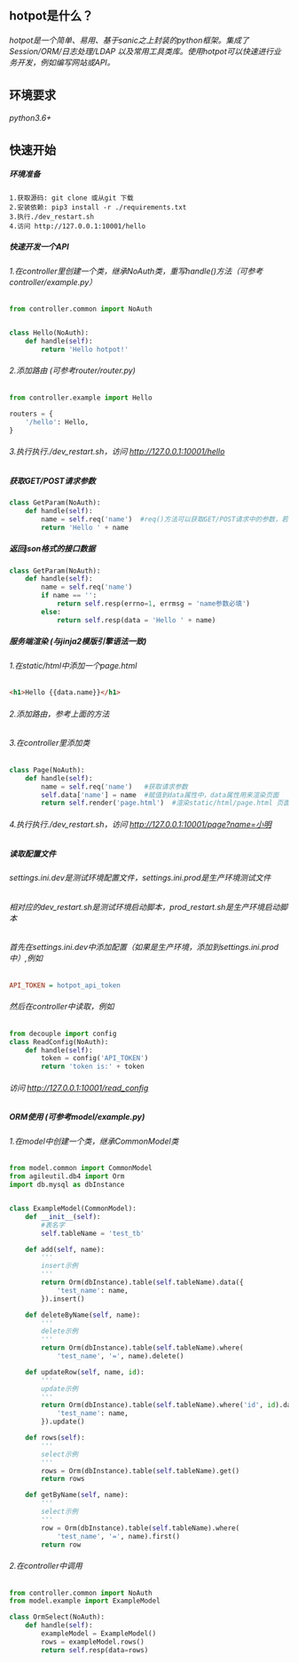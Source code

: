 
## hotpot是什么？

###### hotpot是一个简单、易用、基于sanic之上封装的python框架。集成了Session/ORM/日志处理/LDAP 以及常用工具类库。使用hotpot可以快速进行业务开发，例如编写网站或API。


## 环境要求
###### python3.6+

## 快速开始

##### 环境准备
```shell script
1.获取源码: git clone 或从git 下载
2.安装依赖: pip3 install -r ./requirements.txt
3.执行./dev_restart.sh
4.访问 http://127.0.0.1:10001/hello 
```


##### 快速开发一个API
###### 1.在controller里创建一个类，继承NoAuth类，重写handle()方法（可参考controller/example.py）
```python
from controller.common import NoAuth


class Hello(NoAuth):
    def handle(self):
        return 'Hello hotpot!'
```

###### 2.添加路由 (可参考router/router.py)
```python
from controller.example import Hello

routers = {
    '/hello': Hello,
}
```
###### 3.执行执行./dev_restart.sh，访问 http://127.0.0.1:10001/hello

##### 获取GET/POST请求参数
```python
class GetParam(NoAuth):
    def handle(self):
        name = self.req('name')  #req()方法可以获取GET/POST请求中的参数，若参数不存在返回空字符串
        return 'Hello ' + name
```

##### 返回json格式的接口数据
```python
class GetParam(NoAuth):
    def handle(self):
        name = self.req('name')
        if name == '':
            return self.resp(errno=1, errmsg = 'name参数必填')
        else:
            return self.resp(data = 'Hello ' + name)
```
##### 服务端渲染 (与jinja2模版引擎语法一致)
###### 1.在static/html中添加一个page.html
```html
<h1>Hello {{data.name}}</h1>
```
###### 2.添加路由，参考上面的方法
###### 3.在controller里添加类
```python
class Page(NoAuth):
    def handle(self):
        name = self.req('name')   #获取请求参数
        self.data['name'] = name  #赋值到data属性中，data属性用来渲染页面
        return self.render('page.html')  #渲染static/html/page.html 页面
```
###### 4.执行执行./dev_restart.sh，访问 http://127.0.0.1:10001/page?name=小明

##### 读取配置文件
###### settings.ini.dev是测试环境配置文件，settings.ini.prod是生产环境测试文件
###### 相对应的dev_restart.sh是测试环境启动脚本，prod_restart.sh是生产环境启动脚本
###### 首先在settings.ini.dev中添加配置（如果是生产环境，添加到settings.ini.prod中）,例如
```ini
API_TOKEN = hotpot_api_token
```
###### 然后在controller中读取，例如
```python
from decouple import config
class ReadConfig(NoAuth):
    def handle(self):
        token = config('API_TOKEN')
        return 'token is:' + token
```
###### 访问 http://127.0.0.1:10001/read_config

##### ORM使用 (可参考model/example.py)
###### 1.在model中创建一个类，继承CommonModel类
```python
from model.common import CommonModel
from agileutil.db4 import Orm
import db.mysql as dbInstance


class ExampleModel(CommonModel):
    def __init__(self):
        #表名字
        self.tableName = 'test_tb'

    def add(self, name):
        '''
        insert示例
        '''
        return Orm(dbInstance).table(self.tableName).data({
            'test_name': name,
        }).insert()

    def deleteByName(self, name):
        '''
        delete示例
        '''
        return Orm(dbInstance).table(self.tableName).where(
            'test_name', '=', name).delete()

    def updateRow(self, name, id):
        '''
        update示例
        '''
        return Orm(dbInstance).table(self.tableName).where('id', id).data({
            'test_name': name,
        }).update()

    def rows(self):
        '''
        select示例
        '''
        rows = Orm(dbInstance).table(self.tableName).get()
        return rows

    def getByName(self, name):
        '''
        select示例
        '''
        row = Orm(dbInstance).table(self.tableName).where(
            'test_name', '=', name).first()
        return row
```
###### 2.在controller中调用
```python
from controller.common import NoAuth
from model.example import ExampleModel

class OrmSelect(NoAuth):
    def handle(self):
        exampleModel = ExampleModel()
        rows = exampleModel.rows()
        return self.resp(data=rows)
```
